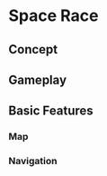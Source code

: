 # Space Race #


## Concept ##


## Gameplay #


## Basic Features ##

### Map ###


### Navigation ###

